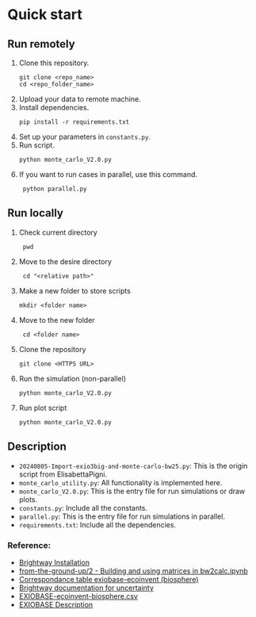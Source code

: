 # Quick start
## Run remotely
1. Clone this repository.
    ```
    git clone <repo_name>
    cd <repo_folder_name>
    ```
2. Upload your data to remote machine.
4. Install dependencies.
    ```
    pip install -r requirements.txt
    ```
5. Set up your parameters in `constants.py`.
6. Run script.
    ```
    python monte_carlo_V2.0.py
    ```
7. If you want to run cases in parallel, use this command.
   ```
    python parallel.py
   ```

## Run locally
1. Check current directory
   ```
    pwd
   ```
2. Move to the desire directory
   ```
    cd "<relative path>"
   ```
3. Make a new folder to store scripts
    ```
    mkdir <folder name>
    ```
4. Move to the new folder
   ```
    cd <folder name>
   ```
5. Clone the repository
    ```
    git clone <HTTPS URL>
    ```
6. Run the simulation (non-parallel)
    ```
    python monte_carlo_V2.0.py
    ```
7. Run plot script
    ```
    python monte_carlo_V2.0.py
    ```

## Description
- `20240805-Import-exio3big-and-monte-carlo-bw25.py`: This is the origin script from ElisabettaPigni.
- `monte_carlo_utility.py`: All functionality is implemented here.
- `monte_carlo_V2.0.py`: This is the entry file for run simulations or draw plots.
- `constants.py`: Include all the constants.
- `parallel.py`: This is the entry file for run simulations in parallel.
- `requirements.txt`: Include all the dependencies.

### Reference:  
- [Brightway Installation](https://docs.brightway.dev/en/latest/content/installation/index.html)  
- [from-the-ground-up/2 - Building and using matrices in bw2calc.ipynb](https://github.com/brightway-lca/from-the-ground-up/blob/main/2%20-%20Building%20and%20using%20matrices%20in%20bw2calc.ipynb)  
- [Correspondance table exiobase-ecoinvent (biosphere)](https://github.com/brightway-lca/brightway2-io/blob/main/bw2io/data/lci/EXIOBASE-ecoinvent-biosphere.csv?plain=1)
- [Brightway documentation for uncertainty](https://stats-arrays.readthedocs.io/en/latest/#mapping-parameter-array-columns-to-uncertainty-distributions)  
- [EXIOBASE-ecoinvent-biosphere.csv](https://github.com/brightway-lca/brightway2-io/blob/main/bw2io/data/lci/EXIOBASE-ecoinvent-biosphere.csv?plain=1)
- [EXIOBASE Description](https://zenodo.org/records/5589597)
